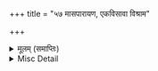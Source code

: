 +++
title = "५७ मासपारायण, एकविसावा विश्राम"

+++


<details><summary>मूलम् (समाप्तिः)</summary>

इति श्रीमद्रामचरितमानसे सकलकलिकलुषविध्वंसने द्वितीयः सोपानः समाप्तः।  
कलियुगातील संपूर्ण पापांचा विध्वंस करणाऱ्या श्रीरामचरितमानसाचा हा दुसरा सोपान समाप्त झाला.  
(अयोध्याकाण्ड समाप्त)
</details>

<details><summary>Misc Detail</summary>

॥ श्रीजानकीवल्लभो विजयते॥  
श्रीरामचरितमानस (तृतीय सोपान)
</details>